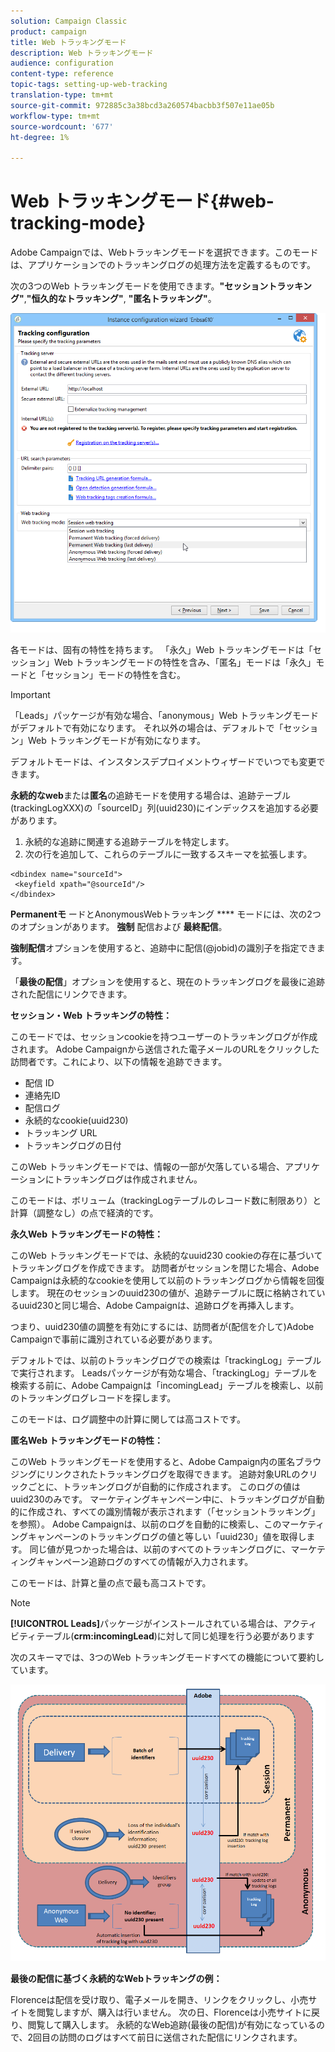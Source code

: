 ```yaml
---
solution: Campaign Classic
product: campaign
title: Web トラッキングモード
description: Web トラッキングモード
audience: configuration
content-type: reference
topic-tags: setting-up-web-tracking
translation-type: tm+mt
source-git-commit: 972885c3a38bcd3a260574bacbb3f507e11ae05b
workflow-type: tm+mt
source-wordcount: '677'
ht-degree: 1%

---
```



# Web トラッキングモード{#web-tracking-mode}

Adobe Campaignでは、Webトラッキングモードを選択できます。このモードは、アプリケーションでのトラッキングログの処理方法を定義するものです。

次の3つのWeb トラッキングモードを使用できます。**&quot;セッショントラッキング&quot;**,**&quot;恒久的なトラッキング&quot;**, **&quot;匿名トラッキング&quot;**。

![](assets/s_ncs_install_deployment_wiz_tracking_mode.png)

各モードは、固有の特性を持ちます。 「永久」Web トラッキングモードは「セッション」Web トラッキングモードの特性を含み、「匿名」モードは「永久」モードと「セッション」モードの特性を含む。

>[!IMPORTANT]
>
>「Leads」パッケージが有効な場合、「anonymous」Web トラッキングモードがデフォルトで有効になります。 それ以外の場合は、デフォルトで「セッション」Web トラッキングモードが有効になります。
>
>デフォルトモードは、インスタンスデプロイメントウィザードでいつでも変更できます。

**永続的なweb**&#x200B;または&#x200B;**匿名**&#x200B;の追跡モードを使用する場合は、追跡テーブル(trackingLogXXX)の「sourceID」列(uuid230)にインデックスを追加する必要があります。

1. 永続的な追跡に関連する追跡テーブルを特定します。
1. 次の行を追加して、これらのテーブルに一致するスキーマを拡張します。

```
<dbindex name="sourceId">
 <keyfield xpath="@sourceId"/>
</dbindex>
```

**Permanentモ** ードとAnonymousWebトラッキング **** モードには、次の2つのオプションがあります。 **強制** 配信および **最終配信**。

**強制配信**&#x200B;オプションを使用すると、追跡中に配信(@jobid)の識別子を指定できます。

「**最後の配信**」オプションを使用すると、現在のトラッキングログを最後に追跡された配信にリンクできます。

**セッション・Web トラッキングの特性：**

このモードでは、セッションcookieを持つユーザーのトラッキングログが作成されます。 Adobe Campaignから送信された電子メールのURLをクリックした訪問者です。これにより、以下の情報を追跡できます。

* 配信 ID
* 連絡先ID
* 配信ログ
* 永続的なcookie(uuid230)
* トラッキング URL
* トラッキングログの日付

このWeb トラッキングモードでは、情報の一部が欠落している場合、アプリケーションにトラッキングログは作成されません。

このモードは、ボリューム（trackingLogテーブルのレコード数に制限あり）と計算（調整なし）の点で経済的です。

**永久Web トラッキングモードの特性：**

このWeb トラッキングモードでは、永続的なuuid230 cookieの存在に基づいてトラッキングログを作成できます。 訪問者がセッションを閉じた場合、Adobe Campaignは永続的なcookieを使用して以前のトラッキングログから情報を回復します。 現在のセッションのuuid230の値が、追跡テーブルに既に格納されているuuid230と同じ場合、Adobe Campaignは、追跡ログを再挿入します。

つまり、uuid230値の調整を有効にするには、訪問者が(配信を介して)Adobe Campaignで事前に識別されている必要があります。

デフォルトでは、以前のトラッキングログでの検索は「trackingLog」テーブルで実行されます。 Leadsパッケージが有効な場合、「trackingLog」テーブルを検索する前に、Adobe Campaignは「incomingLead」テーブルを検索し、以前のトラッキングログレコードを探します。

このモードは、ログ調整中の計算に関しては高コストです。

**匿名Web トラッキングモードの特性：**

このWeb トラッキングモードを使用すると、Adobe Campaign内の匿名ブラウジングにリンクされたトラッキングログを取得できます。 追跡対象URLのクリックごとに、トラッキングログが自動的に作成されます。 このログの値はuuid230のみです。 マーケティングキャンペーン中に、トラッキングログが自動的に作成され、すべての識別情報が表示されます（「セッショントラッキング」を参照）。 Adobe Campaignは、以前のログを自動的に検索し、このマーケティングキャンペーンのトラッキングログの値と等しい「uuid230」値を取得します。 同じ値が見つかった場合は、以前のすべてのトラッキングログに、マーケティングキャンペーン追跡ログのすべての情報が入力されます。

このモードは、計算と量の点で最も高コストです。

>[!NOTE]
>
>**[!UICONTROL Leads]**&#x200B;パッケージがインストールされている場合は、アクティビティテーブル(**crm:incomingLead**)に対して同じ処理を行う必要があります

次のスキーマでは、3つのWeb トラッキングモードすべての機能について要約しています。

![](assets/s_ncs_install_deployment_wiz_tracking_schema_mode.png)

**最後の配信に基づく永続的なWebトラッキングの例：**

Florenceは配信を受け取り、電子メールを開き、リンクをクリックし、小売サイトを閲覧しますが、購入は行いません。 次の日、Florenceは小売サイトに戻り、閲覧して購入します。 永続的なWeb追跡(最後の配信)が有効になっているので、2回目の訪問のログはすべて前日に送信された配信にリンクされます。
